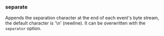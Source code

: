 ### separate

Appends the separation character at the end of each event's byte stream, the default character is '\n' (newline). It can be overwritten with the `separator` option.

